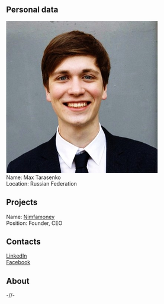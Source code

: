 ## Personal data
![ photo](photo/max_tarasenko.jpg)  
Name: Max Tarasenko    
Location: Russian Federation
## Projects 
Name: [Nimfamoney](../projects/nimfamoney.md)  
Position: Founder, CEO   
## Contacts
[LinkedIn](https://www.linkedin.com/in/maxtar/)  
[Facebook](https://www.facebook.com/imaxtar)  
## About
-//-
